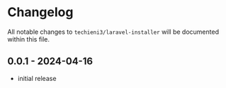 # Changelog

All notable changes to `techieni3/laravel-installer` will be documented within this file.

## 0.0.1 - 2024-04-16

- initial release
